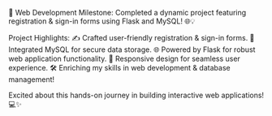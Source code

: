 🚀 Web Development Milestone: Completed a dynamic project featuring registration & sign-in forms using Flask and MySQL! 🌐💡

Project Highlights:
✍ Crafted user-friendly registration & sign-in forms.
🔐 Integrated MySQL for secure data storage.
🌐 Powered by Flask for robust web application functionality.
📱 Responsive design for seamless user experience.
🛠 Enriching my skills in web development & database management!

Excited about this hands-on journey in building interactive web applications! 💻✨
